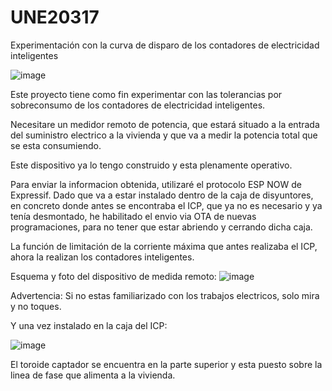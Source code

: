 # UNE20317
Experimentación con la curva de disparo de los contadores de electricidad inteligentes

![image](https://user-images.githubusercontent.com/48222471/219492947-e7747d4d-90d1-499b-b493-321c5ba3bfa8.png)

Este proyecto tiene como fin experimentar con las tolerancias por sobreconsumo de los contadores de electricidad inteligentes.

Necesitare un medidor remoto de potencia, que estará situado a la entrada del suministro electrico a la vivienda y que va a medir la 
potencia total que se esta consumiendo. 

Este dispositivo ya lo tengo construido y esta plenamente operativo. 

Para enviar la informacion obtenida, utilizaré el protocolo ESP NOW de Expressif. Dado que va a estar instalado dentro de la caja de disyuntores, en concreto donde
antes se encontraba el ICP, que ya no es necesario y ya tenía desmontado, he habilitado el envio via OTA de nuevas programaciones, para no tener que estar abriendo y cerrando dicha caja.

La función de limitación de la corriente máxima que antes realizaba el ICP, ahora la realizan los contadores inteligentes.

Esquema y foto del dispositivo de medida remoto:
![image](https://user-images.githubusercontent.com/48222471/219496738-8e9a7dd9-9772-4752-a8ce-3a03f290bc8c.png)

Advertencia: Si no estas familiarizado con los trabajos electricos, solo mira y no toques. 

Y una vez instalado en la caja del ICP:

![image](https://user-images.githubusercontent.com/48222471/219714987-1215b34d-6ef1-4d0c-9408-89d66fcf842e.png)

El toroide captador se encuentra en la parte superior y esta puesto sobre la linea de fase que alimenta a la vivienda.


         

